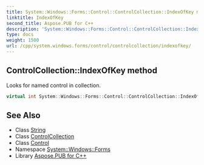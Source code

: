 ```yaml
---
title: System::Windows::Forms::Control::ControlCollection::IndexOfKey method
linktitle: IndexOfKey
second_title: Aspose.PUB for C++
description: 'System::Windows::Forms::Control::ControlCollection::IndexOfKey method. Looks for named control in collection in C++.'
type: docs
weight: 1500
url: /cpp/system.windows.forms/control/controlcollection/indexofkey/
---
```

## ControlCollection::IndexOfKey method


Looks for named control in collection.

```cpp
virtual int System::Windows::Forms::Control::ControlCollection::IndexOfKey(System::String key) const
```

## See Also

* Class [String](../../../../system/string/)
* Class [ControlCollection](../)
* Class [Control](../../)
* Namespace [System::Windows::Forms](../../../)
* Library [Aspose.PUB for C++](../../../../)
